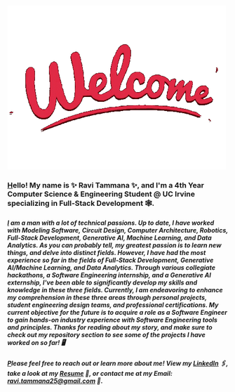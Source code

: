 ![](https://github.com/Raviteja-Tammana/Raviteja-Tammana/blob/main/welcome-images-server.gif)

### [H](https://github.com/Raviteja-Tammana)ello! My name is ✨ Ravi Tammana ✨, and I'm a 4th Year Computer Science & Engineering Student @ UC Irvine specializing in Full-Stack Development 🕸️.

##### [I](https://github.com/Raviteja-Tammana) am a man with a lot of technical passions. Up to date, I have worked with Modeling Software, Circuit Design, Computer Architecture, Robotics, Full-Stack Development, Generative AI, Machine Learning, and Data Analytics. As you can probably tell, my greatest passion is to learn new things, and delve into distinct fields. However, I have had the most experience so far in the fields of Full-Stack Development, Generative AI/Machine Learning, and Data Analytics. Through various collegiate hackathons, a Software Engineering internship, and a Generative AI externship, I've been able to significantly develop my skills and knowledge in these three fields. Currently, I am endeavoring to enhance my comprehension in these three areas through personal projects, student engineering design teams, and professional certifications. My current objective for the future is to acquire a role as a Software Engineer to gain hands-on industry experience with Software Engineering tools and principles. Thanks for reading about my story, and make sure to check out my repository section to see some of the projects I have worked on so far! 🖥️

##### [P](https://github.com/Raviteja-Tammana)lease feel free to reach out or learn more about me! View my [**LinkedIn**](https://www.linkedin.com/in/ravi-tammana) 🖇️, take a look at my [**Resume**](https://drive.google.com/file/d/145YNFt1vBbg4CPZ1o5XEm2iM_-OvcTkd/view?usp=sharing) 📃, or contact me at my **Email**: ravi.tammana25@gmail.com 📨.

<!--
**Raviteja-Tammana/Raviteja-Tammana** is a ✨ _special_ ✨ repository because its `README.md` (this file) appears on your GitHub profile.

Here are some ideas to get you started:

- 🔭 I’m currently working on ...
- 🌱 I’m currently learning ...
- 👯 I’m looking to collaborate on ...
- 🤔 I’m looking for help with ...
- 💬 Ask me about ...
- 📫 How to reach me: ...
- 😄 Pronouns: ...
- ⚡ Fun fact: ...
-->
